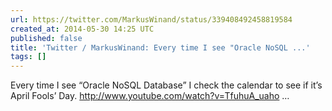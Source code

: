 ```yaml
---
url: https://twitter.com/MarkusWinand/status/339408492458819584
created_at: 2014-05-30 14:25 UTC
published: false
title: 'Twitter / MarkusWinand: Every time I see "Oracle NoSQL ...'
tags: []
---
```


Every time I see “Oracle NoSQL Database” I check the calendar to see if it’s April Fools’ Day. http://www.youtube.com/watch?v=TfuhuA_uaho …

